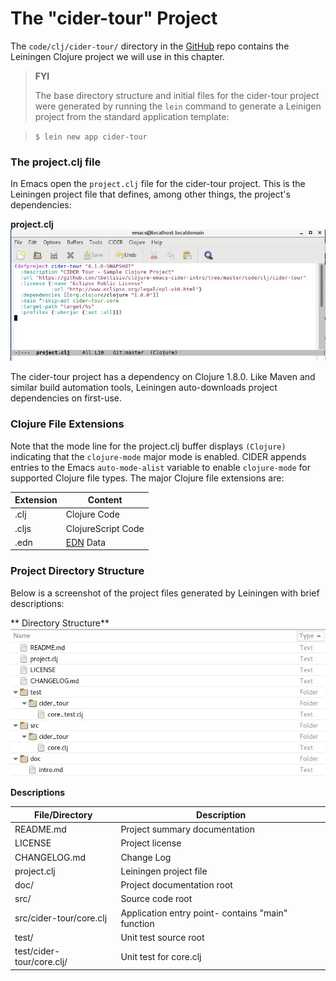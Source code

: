 # The "cider-tour" Project

The `code/clj/cider-tour/` directory in the [GitHub](https://github.com/tbellisiv/clojure-emacs-cider-intro) repo contains the Leiningen Clojure project we will use in this chapter.

> **FYI**
>
> The base directory structure and initial files for the cider-tour project were generated by running the `lein` command to generate a Leinigen project from the standard application template:

> `$ lein new app cider-tour`

### The project.clj file

In Emacs open the `project.clj` file for the cider-tour project. This is the Leiningen project file that defines, among other things, the project's dependencies:

**project.clj**  
![project.clj for cider-tour project](images/project_clj.jpg)

The cider-tour project has a dependency on Clojure 1.8.0. Like Maven and similar build automation tools, Leiningen auto-downloads project dependencies on first-use.

### Clojure File Extensions

Note that the mode line for the project.clj buffer displays `(Clojure)` indicating that the `clojure-mode` major mode is enabled. CIDER appends entries to the Emacs `auto-mode-alist` variable to enable `clojure-mode` for supported Clojure file types. The major Clojure file extensions are:

| Extension | Content |
| --- | --- |
| .clj | Clojure Code |
| .cljs | ClojureScript Code |
| .edn | [EDN](https://github.com/edn-format/edn) Data |

### Project Directory Structure

Below is a screenshot of the project files generated by Leiningen with brief descriptions:

** Directory Structure**
![Project Directory Structure](images/project_dir_tree.jpg)


**Descriptions**

| File/Directory | Description |
| --- | --- |
| README.md | Project summary documentation |
| LICENSE | Project license |
| CHANGELOG.md | Change Log |
| project.clj| Leiningen project file |
| doc/ | Project documentation root |
| src/ | Source code root |
| src/cider-tour/core.clj | Application entry point- contains "main" function |
| test/| Unit test source root |
| test/cider-tour/core.clj/| Unit test for core.clj |








